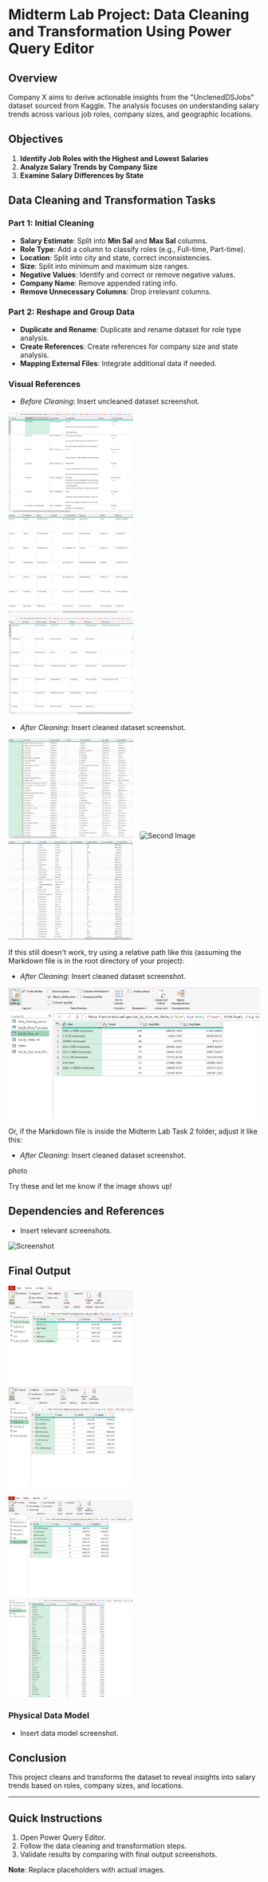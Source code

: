 # Midterm Lab Project: Data Cleaning and Transformation Using Power Query Editor

## Overview

Company X aims to derive actionable insights from the "UnclenedDSJobs" dataset sourced from Kaggle. The analysis focuses on understanding salary trends across various job roles, company sizes, and geographic locations.

## Objectives

1. **Identify Job Roles with the Highest and Lowest Salaries**
2. **Analyze Salary Trends by Company Size**
3. **Examine Salary Differences by State**

## Data Cleaning and Transformation Tasks

### Part 1: Initial Cleaning

- **Salary Estimate**: Split into **Min Sal** and **Max Sal** columns.
- **Role Type**: Add a column to classify roles (e.g., Full-time, Part-time).
- **Location**: Split into city and state, correct inconsistencies.
- **Size**: Split into minimum and maximum size ranges.
- **Negative Values**: Identify and correct or remove negative values.
- **Company Name**: Remove appended rating info.
- **Remove Unnecessary Columns**: Drop irrelevant columns.

### Part 2: Reshape and Group Data

- **Duplicate and Rename**: Duplicate and rename dataset for role type analysis.
- **Create References**: Create references for company size and state analysis.
- **Mapping External Files**: Integrate additional data if needed.

### Visual References

- *Before Cleaning*: Insert uncleaned dataset screenshot.

<div align="left">
<img src="./Images/raw.png" alt="First Image" width="250" height="200" style="margin-right: 10px;">
<img src="./Images/raw2.png" alt="Second Image" width="250" height="200" style="margin-right: 10px;">
<img src="./Images/raw3.png" alt="Third Image" width="250" height="200">
</div>


  
- *After Cleaning*: Insert cleaned dataset screenshot.
  
<div align="left">
<img src="./Images/Cleaned1.png" alt="First Image" width="250" height="200" style="margin-right: 10px;">
<img src="./Images/Cleaned2" alt="Second Image" width="250" height="200" style="margin-right: 10px;">
<img src="./Images/Cleaned3.png" alt="Third Image" width="250" height="200">
</div>

If this still doesn't work, try using a relative path like this (assuming the Markdown file is in the root directory of your project):

- *After Cleaning*: Insert cleaned dataset screenshot.

![Screenshot](./Midterm%20Lab%20Task%202/Images/2.png)

Or, if the Markdown file is inside the Midterm Lab Task 2 folder, adjust it like this:

- *After Cleaning*: Insert cleaned dataset screenshot.

photo

Try these and let me know if the image shows up!


## Dependencies and References

- Insert relevant screenshots.

![Screenshot](2.png)

## Final Output

<div align="left">
    <img src="./Images/sal%20role%201.png" alt="Salary Role Screenshot" width="250" height="200" style="margin-right: 10px;">
    <img src="./Images/2.png" alt="Cleaned Dataset" width="250" height="200">
</div>

<br>

<div align="left">
    <img src="./Images/3.png" alt="Query Result 1" width="250" height="200" style="margin-right: 10px;">
    <img src="./Images/4.png" alt="Query Result 2" width="250" height="200">
</div>

### Physical Data Model

- Insert data model screenshot.

## Conclusion

This project cleans and transforms the dataset to reveal insights into salary trends based on roles, company sizes, and locations.

---

## Quick Instructions

1. Open Power Query Editor.
2. Follow the data cleaning and transformation steps.
3. Validate results by comparing with final output screenshots.

**Note**: Replace placeholders with actual images.
